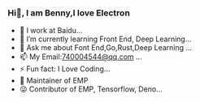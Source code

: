 ### Hi👋, I am Benny,I love Electron 

- 🔭 I work at Baidu...
- 🌱 I’m currently learning Front End, Deep Learning...
- 💬 Ask me about Font End,Go,Rust,Deep Learning ...
- 📫 My Email:740004544@qq.com ...
- ⚡ Fun fact: I Love Coding...
- 💪 Maintainer of EMP
- 😜 Contributor of EMP, Tensorflow, Deno...
